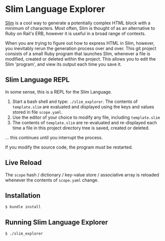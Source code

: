 # Slim Language Explorer

[Slim](https://github.com/slim-template/slim#configuring-slim) is a cool way to generate a potentially complex HTML block with a minimum of characters.
Most often, Slim is thought of as an alternative to Ruby on Rail's ERB, however it is useful in a broad range of contexts.

When you are trying to figure out how to express HTML in Slim, however, you inevitably rerun the generation process over and over.
This git project consists of a small Ruby program that launches Slim, whenever a file is modified, created or deleted within the project.
This allows you to edit the Slim 'program', and view its output each time you save it.


## Slim Language REPL

In some sense, this is a REPL for the Slim Language.

  1) Start a bash shell and type: `./slim_explorer`.
The contents of <code>template.slim</code> are evaluated and displayed using the keys and values stored in file `scope.yaml`.
  3) Use the editor of your choice to modify any file, including <code>template.slim</code>
  4) The contents of <code>template.slim</code> are re-evaluated and re-displayed each time a file in this project directory tree is saved, created or deleted.

... this continues until you interrupt the process.

If you modify the source code, the program must be restarted.


## Live Reload
The `scope` hash / dictionary / key-value store / associative array is reloaded whenever the contents of `scope.yaml` change.


## Installation
```shell
$ bundle install
```

## Running Slim Language Explorer
```shell
$ ./slim_explorer
```
